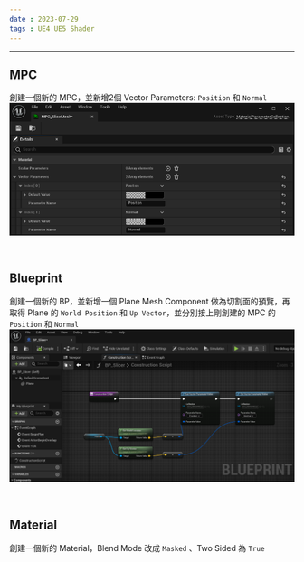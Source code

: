 ```yaml
---
date : 2023-07-29
tags : UE4 UE5 Shader
---
```

---
## MPC
創建一個新的 MPC，並新增2個 Vector Parameters: `Position` 和 `Normal`
![2023-07-29-181651](https://raw.githubusercontent.com/agin0634/DuriShen_DevNote/main/Archives/Images/2023-07-29-181651.png)

<br>

## Blueprint
創建一個新的 BP，並新增一個 Plane Mesh Component 做為切割面的預覽，再取得 Plane 的 `World Position` 和 `Up Vector`，並分別接上剛創建的 MPC 的 `Position` 和 `Normal`
![2023-07-29 182435](https://raw.githubusercontent.com/agin0634/DuriShen_DevNote/main/Archives/Images/2023-07-29%20182435.png)

<br>

## Material
創建一個新的 Material，Blend Mode 改成 `Masked` 、Two Sided 為 `True`
